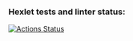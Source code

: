 ### Hexlet tests and linter status:
[![Actions Status](https://github.com/Sanyainthenorth/java-project-72/actions/workflows/hexlet-check.yml/badge.svg)](https://github.com/Sanyainthenorth/java-project-72/actions)
